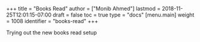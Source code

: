 +++
title = "Books Read"
author = ["Monib Ahmed"]
lastmod = 2018-11-25T12:01:15-07:00
draft = false
toc = true
type = "docs"
[menu.main]
  weight = 1008
  identifier = "books-read"
+++

Trying out the new books read setup
